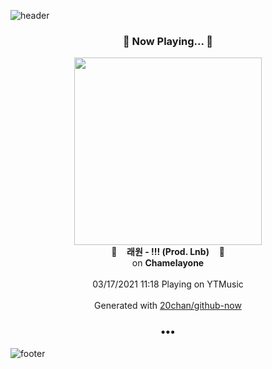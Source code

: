 ![header](https://capsule-render.vercel.app/api?type=wave&height=170&section=header&text=Hi.%20I'm%20SHIFT&fontColor=090707&fontAlignX=45&fontAlignY=65&fontSize=100)

<h3 align="center">🎵 Now Playing... 🎵</h3>
<p align="center">
  <a href="https://music.youtube.com/watch?v=M8iqGyHJuWc">
    <img width="300" src="https://lh3.googleusercontent.com/hPXKZB6YMSB3H7DeMlUe7B7ErlAkBhTUTFaaCojemT5L5Xj21o5O1-j2-NwehvnzEMqGmo_HoWC5GWoR">
  </a>
  <br>
  🎵&nbsp&nbsp&nbsp <b>래원 - !!! (Prod. Lnb)</b> &nbsp&nbsp&nbsp🎵
  <br>
  on <b>Chamelayone</b>
  
  <br />
  <br />
  03/17/2021 11:18 Playing on YTMusic
  <br />
  <br />
  Generated with <a href="https://github.com/20chan/github-now">20chan/github-now</a>
</p>

<h3 align="center">•••</h3>

![footer](https://capsule-render.vercel.app/api?type=wave&height=150&section=footer)
